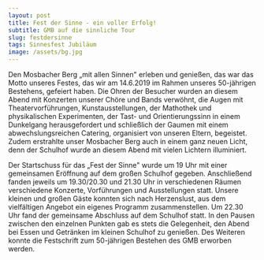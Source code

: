 ```yaml
---
layout: post
title: Fest der Sinne - ein voller Erfolg!
subtitle: GMB auf die sinnliche Tour
slug: festdersinne
tags: Sinnesfest Jubiläum
image: /assets/bg.jpg
---
```


Den Mosbacher Berg „mit allen Sinnen" erleben und genießen, das war das Motto unseres Festes, das wir am 14.6.2019 im Rahmen unseres 50-jährigen Bestehens, gefeiert haben. Die Ohren der Besucher wurden an diesem Abend mit Konzerten unserer Chöre und Bands verwöhnt, die Augen mit Theatervorführungen, Kunstausstellungen, der Mathothek und physikalischen Experimenten, der Tast- und Orientierungssinn in einem Dunkelgang herausgefordert und schließlich der Gaumen mit einem abwechslungsreichen Catering, organisiert von unseren Eltern, begeistet. Zudem erstrahlte unser Mosbacher Berg auch in einem ganz neuen Licht, denn der Schulhof wurde an diesem Abend mit vielen Lichtern illuminiert.

Der Startschuss für das „Fest der Sinne" wurde um 19 Uhr mit einer gemeinsamen Eröffnung auf dem großen Schulhof gegeben. Anschließend fanden jeweils um 19.30/20.30 und 21.30 Uhr in verschiedenen Räumen verschiedene Konzerte, Vorführungen und Ausstellungen statt. Unsere kleinen und großen Gäste konnten sich nach Herzenslust, aus dem vielfältigen Angebot ein eigenes Programm zusammenstellen. Um 22.30 Uhr fand der gemeinsame Abschluss auf dem Schulhof statt. In den Pausen zwischen den einzelnen Punkten gab es stets die Gelegenheit, den Abend bei Essen und Getränken im kleinen Schulhof zu genießen. Des Weiteren konnte die Festschrift zum 50-jährigen Bestehen des GMB erworben werden.
